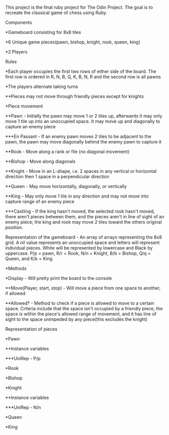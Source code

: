 This project is the final ruby project for The Odin Project. The goal is to recreate the classical game of chess using Ruby.

Components

*Gameboard consisting for 8x8 tiles

*6 Unique game pieces(pawn, bishop, knight, rook, queen, king)

*2 Players


Rules

*Each player occupies the first two rows of either side of the board. The first row is ordered in R, N, B, Q, K, B, N, R and the second row is all pawns

*The players alternate taking turns

**Pieces may not move through friendly pieces except for knights

*Piece movement

**Pawn - Initially the pawn may move 1 or 2 tiles up, afterwards it may only move 1 tile up into an unoccupied space. It may move up and diagonally to capture an enemy piece

***En Passant - If an enemy pawn moves 2 tiles to be adjacent to the pawn, the pawn may move diagonally behind the enemy pawn to capture it

**Rook - Move along a rank or file (no diagonal movement)

**Bishop - Move along diagonals

**Knight - Move in an L-shape, i.e. 2 spaces in any vertical or horizontal direction then 1 space in a perpendicular direction

**Queen - May move horizontally, diagonally, or vertically

**King - May only move 1 tile in any direction and may not move into capture range of an enemy piece

***Castling - If the king hasn't moved, the selected rook hasn't moved, there aren't pieces between them, and the pieces aren't in line of sight of an enemy piece; the king and rook may move 2 tiles toward the others original position.


Representation of the gameboard - An array of arrays representing the 8x8 grid. A nil value represents an unoccupied space and letters will represent individual pieces. White will be represented by lowercase and Black by uppercase. P/p = pawn, R/r = Rook, N/n = Knight, B/b = Bishop, Q/q = Queen, and K/k = King

*Methods

*Display - Will pretty print the board to the console

**Move(Player, start, stop) - Will move a piece from one space to another, if allowed

**Allowed? - Method to check if a piece is allowed to move to a certain space. Criteria include that the space isn't occupied by a friendly piece, the space is within the piece's allowed range of movement, and it has line of sight to the space unimpeded by any piece(this excludes the knight)


Representation of pieces

*Pawn

**Instance variables

***UniRep - P/p

*Rook

*Bishop

*Knight

**Instance variables

***UniRep - N/n

*Queen

*King
